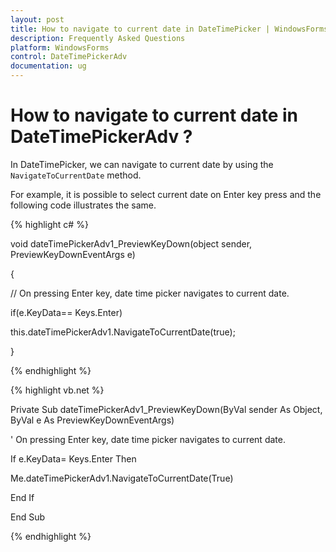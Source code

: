 ```yaml
---
layout: post
title: How to navigate to current date in DateTimePicker | WindowsForms | Syncfusion
description: Frequently Asked Questions
platform: WindowsForms
control: DateTimePickerAdv
documentation: ug
---
```


# How to navigate to current date in DateTimePickerAdv ?

In DateTimePicker, we can navigate to current date by using the `NavigateToCurrentDate` method. 

For example, it is possible to select current date on Enter key press and the following code illustrates the same.

{% highlight c# %}

void dateTimePickerAdv1_PreviewKeyDown(object sender, PreviewKeyDownEventArgs e)

{

// On pressing Enter key, date time picker navigates to current date.

if(e.KeyData== Keys.Enter)

this.dateTimePickerAdv1.NavigateToCurrentDate(true);

}

{% endhighlight %}

{% highlight vb.net %}

Private Sub dateTimePickerAdv1_PreviewKeyDown(ByVal sender As Object, ByVal e As PreviewKeyDownEventArgs)

' On pressing Enter key, date time picker navigates to current date.

If e.KeyData= Keys.Enter Then

Me.dateTimePickerAdv1.NavigateToCurrentDate(True)

End If

End Sub

{% endhighlight %}

